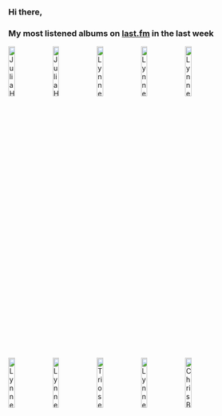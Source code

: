 ### Hi there, 

### My most listened albums on [last.fm](https://www.last.fm/user/jfdesignnet) in the last week

[<img src='https://lastfm.freetls.fastly.net/i/u/300x300/51f595eb609f479d0bbc8d2df6af6ac8.jpg' width='16%' height='16%' alt='Julia Hülsmann Trio - Sooner and Later'>](https://www.last.fm/music/julia%2bh%25c3%25bclsmann%2btrio/sooner%2band%2blater)&nbsp;
[<img src='https://lastfm.freetls.fastly.net/i/u/300x300/746aa484080b41c58b46dd589ad88d17.jpg' width='16%' height='16%' alt='Julia Hülsmann Trio - Imprint'>](https://www.last.fm/music/julia%2bh%25c3%25bclsmann%2btrio/imprint)&nbsp;
[<img src='https://lastfm.freetls.fastly.net/i/u/300x300/18badcd2f84688bf1f8ccbcf46094bf5.jpg' width='16%' height='16%' alt='Lynne Arriale Trio - Chimes of Freedom'>](https://www.last.fm/music/lynne%2barriale%2btrio/chimes%2bof%2bfreedom)&nbsp;
[<img src='https://lastfm.freetls.fastly.net/i/u/300x300/fcaa745d6c645b638bc90466ef1b80d6.jpg' width='16%' height='16%' alt='Lynne Arriale Trio - The Lights Are Always On'>](https://www.last.fm/music/lynne%2barriale%2btrio/the%2blights%2bare%2balways%2bon)&nbsp;
[<img src='https://lastfm.freetls.fastly.net/i/u/300x300/8d70e91e914f0e102c0d3396c3095e29.jpg' width='16%' height='16%' alt='Lynne Arriale Trio - A Long Road Home'>](https://www.last.fm/music/lynne%2barriale%2btrio/a%2blong%2broad%2bhome)&nbsp;
<br>
[<img src='https://lastfm.freetls.fastly.net/i/u/300x300/cd2d14f86387abe87f45e8bc21dbabc7.png' width='16%' height='16%' alt='Lynne Arriale Trio - Give Us These Days'>](https://www.last.fm/music/lynne%2barriale%2btrio/give%2bus%2bthese%2bdays)&nbsp;
[<img src='https://lastfm.freetls.fastly.net/i/u/300x300/1916d5994745646767db5860f7b0ddad.jpg' width='16%' height='16%' alt='Lynne Arriale Trio - Melody'>](https://www.last.fm/music/lynne%2barriale%2btrio/melody)&nbsp;
[<img src='https://lastfm.freetls.fastly.net/i/u/300x300/ecb57b0b212c1dafb1b96e445380fd4f.jpg' width='16%' height='16%' alt='Triosence - One Summer Night'>](https://www.last.fm/music/triosence/one%2bsummer%2bnight)&nbsp;
[<img src='https://lastfm.freetls.fastly.net/i/u/300x300/246e63c6b14548919d6efe2f44208fe0.jpg' width='16%' height='16%' alt='Lynne Arriale Trio - Lynne Arriale Trio Live'>](https://www.last.fm/music/lynne%2barriale%2btrio/lynne%2barriale%2btrio%2blive)&nbsp;
[<img src='https://lastfm.freetls.fastly.net/i/u/300x300/74592d5184a84a9bca16f9ae233805c6.jpg' width='16%' height='16%' alt='Chris Botti - When I Fall In Love'>](https://www.last.fm/music/chris%2bbotti/when%2bi%2bfall%2bin%2blove)&nbsp;
<br>
